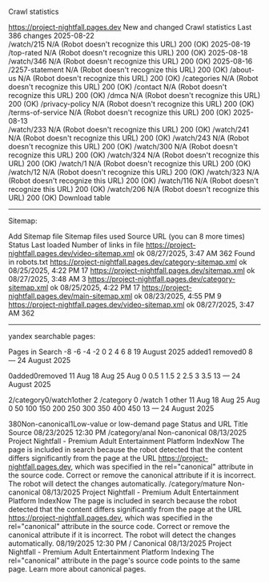 Crawl statistics

https://project-nightfall.pages.dev
New and changed
Crawl statistics
Last 386 changes
2025-08-22	
/watch/215
N/A (Robot doesn't recognize this URL)	200 (OK)
2025-08-19	
/top-rated
N/A (Robot doesn't recognize this URL)	200 (OK)
2025-08-18	
/watch/346
N/A (Robot doesn't recognize this URL)	200 (OK)
2025-08-16	
/2257-statement
N/A (Robot doesn't recognize this URL)	200 (OK)
/about-us
N/A (Robot doesn't recognize this URL)	200 (OK)
/categories
N/A (Robot doesn't recognize this URL)	200 (OK)
/contact
N/A (Robot doesn't recognize this URL)	200 (OK)
/dmca
N/A (Robot doesn't recognize this URL)	200 (OK)
/privacy-policy
N/A (Robot doesn't recognize this URL)	200 (OK)
/terms-of-service
N/A (Robot doesn't recognize this URL)	200 (OK)
2025-08-13	
/watch/233
N/A (Robot doesn't recognize this URL)	200 (OK)
/watch/241
N/A (Robot doesn't recognize this URL)	200 (OK)
/watch/243
N/A (Robot doesn't recognize this URL)	200 (OK)
/watch/300
N/A (Robot doesn't recognize this URL)	200 (OK)
/watch/324
N/A (Robot doesn't recognize this URL)	200 (OK)
/watch/1
N/A (Robot doesn't recognize this URL)	200 (OK)
/watch/12
N/A (Robot doesn't recognize this URL)	200 (OK)
/watch/323
N/A (Robot doesn't recognize this URL)	200 (OK)
/watch/116
N/A (Robot doesn't recognize this URL)	200 (OK)
/watch/206
N/A (Robot doesn't recognize this URL)	200 (OK)
Download table


---------

Sitemap:

Add Sitemap file
Sitemap files used
Source URL
(you can  8 more times)
Status
Last loaded
Number of links
in file
https://project-nightfall.pages.dev/video-sitemap.xml
ok
08/27/2025, 3:47 AM
362
Found in robots.txt
https://project-nightfall.pages.dev/category-sitemap.xml
ok
08/25/2025, 4:22 PM
17
https://project-nightfall.pages.dev/sitemap.xml
ok
08/27/2025, 3:48 AM
3
https://project-nightfall.pages.dev/category-sitemap.xml
ok
08/25/2025, 4:22 PM
17
https://project-nightfall.pages.dev/main-sitemap.xml
ok
08/23/2025, 4:55 PM
9
https://project-nightfall.pages.dev/video-sitemap.xml
ok
08/27/2025, 3:47 AM
362

---

yandex searchable pages:

Pages in Search
-8
-6
-4
-2
0
2
4
6
8
19 August 2025
added1
removed0
8 — 24 August 2025

0added0removed
11 Aug
18 Aug
25 Aug
0
0.5
1
1.5
2
2.5
3
3.5
13 — 24 August 2025

2/category0/watch1other
2
/category
0
/watch
1
other
11 Aug
18 Aug
25 Aug
0
50
100
150
200
250
300
350
400
450
13 — 24 August 2025

380Non-canonical1Low-value or low-demand page
Status and URL
Title
Source
08/23/2025 12:30 PM	
/category/anal
Non-canonical
08/13/2025	Project Nightfall - Premium Adult Entertainment Platform	IndexNow
The page is included in search because the robot detected that the content differs significantly from the page at the URL https://project-nightfall.pages.dev, which was specified in the rel="canonical" attribute in the source code. Correct or remove the canonical attribute if it is incorrect. The robot will detect the changes automatically.
/category/mature
Non-canonical
08/13/2025	Project Nightfall - Premium Adult Entertainment Platform	IndexNow
The page is included in search because the robot detected that the content differs significantly from the page at the URL https://project-nightfall.pages.dev, which was specified in the rel="canonical" attribute in the source code. Correct or remove the canonical attribute if it is incorrect. The robot will detect the changes automatically.
08/19/2025 12:30 PM	
/
Canonical
08/13/2025	Project Nightfall - Premium Adult Entertainment Platform	Indexing
The rel="canonical" attribute in the page's source code points to the same page. Learn more about canonical pages.